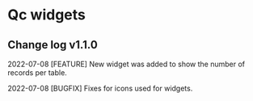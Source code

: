 # Qc widgets

## Change log  v1.1.0

2022-07-08 [FEATURE] New widget was added to show the number of records per table.

2022-07-08 [BUGFIX] Fixes for icons used for widgets.

